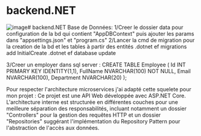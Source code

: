 # backend.NET
![image](https://github.com/user-attachments/assets/3a25b9fc-1adb-4d6d-9a47-17ab43a8e320)# backend.NET
Base de Données:
1/Creer le dossier data pour  configuration de la bd qui contient "AppDBContext" puis ajouter les params dans "appsettings.json" et "program.cs"
2/Lancer la cmd de migration pour la creation de la bd et les tables à partir des entités
.dotnet ef migrations add InitialCreate
.dotnet ef database update

3/Creer un employer dans sql server :
CREATE TABLE Employee (
    Id INT PRIMARY KEY IDENTITY(1,1),
    FullName NVARCHAR(100) NOT NULL,
    Email NVARCHAR(100),
    Department NVARCHAR(20)
);

Pour respecter l'architecture microservices j'ai adapté cette squelete pour mon projet :
Ce projet est une API Web développée avec ASP.NET Core.
L'architecture interne est structurée en différentes couches pour une meilleure séparation des responsabilités,
incluant notamment un dossier "Controllers" pour la gestion des requêtes HTTP et un dossier "Repositories" suggérant l'implémentation du Repository Pattern pour l'abstraction de l'accès aux données.






